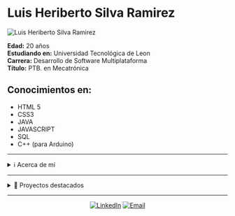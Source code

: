 # Luis Heriberto Silva Ramirez

![Luis Heriberto Silva Ramirez](https://scontent.fntr10-1.fna.fbcdn.net/v/t39.30808-6/300268032_394250789483124_3309191495934087042_n.jpg?_nc_cat=102&ccb=1-7&_nc_sid=5f2048&_nc_ohc=asuBdHgqpEcAX8fnhT5&_nc_ht=scontent.fntr10-1.fna&oh=00_AfDvtQyOJTy-wI1FWT0jL5PqNxM3CRwLq99OeO8uLCf3gA&oe=660BB204)

**Edad:** 20 años  
**Estudiando en:** Universidad Tecnológica de Leon  
**Carrera:** Desarrollo de Software Multiplataforma  
**Título:** PTB. en Mecatrónica  

## Conocimientos en:

- HTML 5
- CSS3
- JAVA
- JAVASCRIPT
- SQL
- C++ (para Arduino)

---

<details>
  <summary>ℹ️ Acerca de mí</summary>
  
  Soy un estudiante apasionado por la tecnología y el desarrollo de software. Me interesa especialmente el desarrollo multiplataforma y tengo experiencia en los lenguajes mencionados anteriormente.
</details>

---

<details>
  <summary>🚀 Proyectos destacados</summary>
  
  - **PSICEFA:** https://github.com/Heribertors20/SICEFA.git.
</details>

---

<div align="center">
  <a href="https://www.linkedin.com/in/luis-heriberto-silva-ramirez/" target="_blank"><img src="https://img.shields.io/badge/-LinkedIn-blue?style=for-the-badge&logo=linkedin&logoColor=white" alt="LinkedIn"></a>
  <a href="mailto:78804@alumnos.utleon.edu.mx"><img src="https://img.shields.io/badge/-Email-red?style=for-the-badge&logo=gmail&logoColor=white" alt="Email"></a>
</div>
